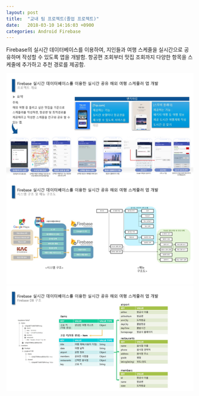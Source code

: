 ```yaml
---
layout: post
title:  "교내 팀 프로젝트(졸업 프로젝트)"
date:   2018-03-10 14:16:03 +0900
categories: Android Firebase
---
```

Firebase의 실시간 데이터베이스를 이용하여, 지인들과 여행 스케줄을 실시간으로 공유하며 작성할 수 있도록 앱을 개발함. 항공편 조회부터 맛집 조회까지 다양한 항목을 스케줄에 추가하고 추천 경로를 제공함.


<img src="/assets/project3/Slide13.jpg" width="1200px" title="" alt=""><br/>
<img src="/assets/project3/Slide14.jpg" width="1200px" title="" alt=""><br/>
<img src="/assets/project3/Slide15.jpg" width="1200px" title="" alt=""><br/>



[jekyll-docs]: https://jekyllrb.com/docs/home
[jekyll-gh]:   https://github.com/jekyll/jekyll
[jekyll-talk]: https://talk.jekyllrb.com/
